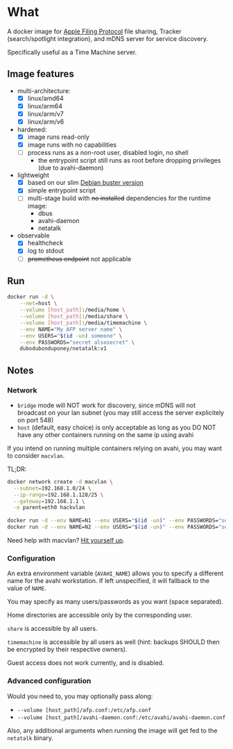 # What

A docker image for [Apple Filing Protocol](https://en.wikipedia.org/wiki/Apple_Filing_Protocol) file sharing, Tracker (search/spotlight integration), and mDNS server for service discovery.

Specifically useful as a Time Machine server.

## Image features

 * multi-architecture:
    * [x] linux/amd64
    * [x] linux/arm64
    * [x] linux/arm/v7
    * [x] linux/arm/v6
 * hardened:
    * [x] image runs read-only
    * [x] image runs with no capabilities
    * [ ] process runs as a non-root user, disabled login, no shell
        * the entrypoint script still runs as root before dropping privileges (due to avahi-daemon)
 * lightweight
    * [x] based on our slim [Debian buster version](https://github.com/dubo-dubon-duponey/docker-debian)
    * [x] simple entrypoint script
    * [ ] multi-stage build with ~~no installed~~ dependencies for the runtime image:
        * dbus
        * avahi-daemon
        * netatalk
 * observable
    * [x] healthcheck
    * [x] log to stdout
    * [ ] ~~prometheus endpoint~~ not applicable

## Run

```bash
docker run -d \
    --net=host \
    --volume [host_path]:/media/home \
    --volume [host_path]:/media/share \
    --volume [host_path]:/media/timemachine \
    --env NAME="My AFP server name" \
    --env USERS="$(id -un) someone" \
    --env PASSWORDS="secret alsosecret" \
    dubodubonduponey/netatalk:v1
```

## Notes

### Network

 * `bridge` mode will NOT work for discovery, since mDNS will not broadcast on your lan subnet (you may still access the server explicitely on port 548)
 * `host` (default, easy choice) is only acceptable as long as you DO NOT have any other containers running on the same ip using avahi

If you intend on running multiple containers relying on avahi, you may want to consider `macvlan`.

TL;DR:

```bash
docker network create -d macvlan \
  --subnet=192.168.1.0/24 \
  --ip-range=192.168.1.128/25 \
  --gateway=192.168.1.1 \
  -o parent=eth0 hackvlan
  
docker run -d --env NAME=N1 --env USERS="$(id -un)" --env PASSWORDS="secret" --name=N1 --network=hackvlan dubodubonduponey/netatalk:v1
docker run -d --env NAME=N2 --env USERS="$(id -un)" --env PASSWORDS="secret" --name=N2 --network=hackvlan dubodubonduponey/netatalk:v1
```

Need help with macvlan?
[Hit yourself up](https://docs.docker.com/network/macvlan/).

### Configuration

An extra environment variable (`AVAHI_NAME`) allows you to specify a different
name for the avahi workstation. If left unspecified, it will fallback to the value of `NAME`.

You may specify as many users/passwords as you want (space separated).

Home directories are accessible only by the corresponding user.

`share` is accessible by all users.

`timemachine` is accessible by all users as well (hint: backups SHOULD then be encrypted by their respective owners).

Guest access does not work currently, and is disabled.

### Advanced configuration

Would you need to, you may optionally pass along:
 
 * `--volume [host_path]/afp.conf:/etc/afp.conf`
 * `--volume [host_path]/avahi-daemon.conf:/etc/avahi/avahi-daemon.conf`

Also, any additional arguments when running the image will get fed to the `netatalk` binary.
